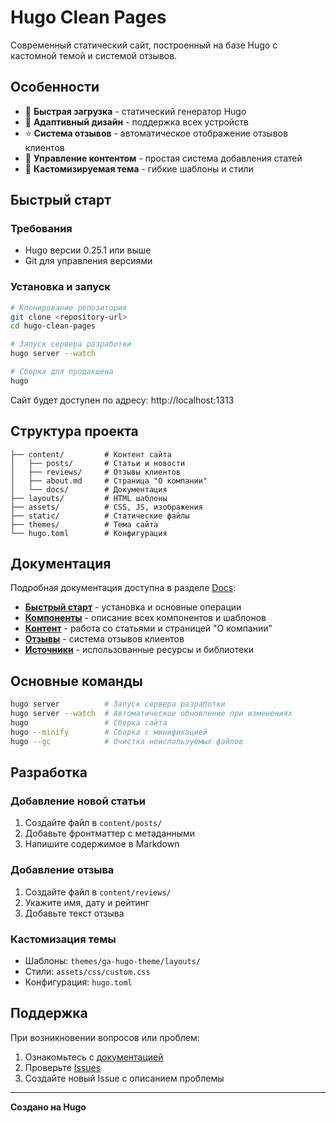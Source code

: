 # Hugo Clean Pages

Современный статический сайт, построенный на базе Hugo с кастомной темой и системой отзывов.

## Особенности

- 🚀 **Быстрая загрузка** - статический генератор Hugo
- 📱 **Адаптивный дизайн** - поддержка всех устройств
- ⭐ **Система отзывов** - автоматическое отображение отзывов клиентов
- 📝 **Управление контентом** - простая система добавления статей
- 🎨 **Кастомизируемая тема** - гибкие шаблоны и стили

## Быстрый старт

### Требования
- Hugo версии 0.25.1 или выше
- Git для управления версиями

### Установка и запуск
```bash
# Клонирование репозитория
git clone <repository-url>
cd hugo-clean-pages

# Запуск сервера разработки
hugo server --watch

# Сборка для продакшена
hugo
```

Сайт будет доступен по адресу: http://localhost:1313

## Структура проекта

```
├── content/         # Контент сайта
│   ├── posts/       # Статьи и новости
│   ├── reviews/     # Отзывы клиентов
│   ├── about.md     # Страница "О компании"
│   └── docs/        # Документация
├── layouts/         # HTML шаблоны
├── assets/          # CSS, JS, изображения
├── static/          # Статические файлы
├── themes/          # Тема сайта
└── hugo.toml        # Конфигурация
```

## Документация

Подробная документация доступна в разделе [Docs](/docs/):

- **[Быстрый старт](/docs/quick-start/)** - установка и основные операции
- **[Компоненты](/docs/components/)** - описание всех компонентов и шаблонов
- **[Контент](/docs/content/)** - работа со статьями и страницей "О компании"
- **[Отзывы](/docs/reviews/)** - система отзывов клиентов
- **[Источники](/docs/sources/)** - использованные ресурсы и библиотеки

## Основные команды

```bash
hugo server          # Запуск сервера разработки
hugo server --watch  # Автоматическое обновление при изменениях
hugo                 # Сборка сайта
hugo --minify        # Сборка с минификацией
hugo --gc            # Очистка неиспользуемых файлов
```

## Разработка

### Добавление новой статьи
1. Создайте файл в `content/posts/`
2. Добавьте фронтматтер с метаданными
3. Напишите содержимое в Markdown

### Добавление отзыва
1. Создайте файл в `content/reviews/`
2. Укажите имя, дату и рейтинг
3. Добавьте текст отзыва

### Кастомизация темы
- Шаблоны: `themes/ga-hugo-theme/layouts/`
- Стили: `assets/css/custom.css`
- Конфигурация: `hugo.toml`


## Поддержка

При возникновении вопросов или проблем:
1. Ознакомьтесь с [документацией](/docs/)
2. Проверьте [Issues](https://github.com/username/hugo-clean-pages/issues)
3. Создайте новый Issue с описанием проблемы


---

**Создано на Hugo**
